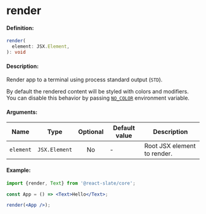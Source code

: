 # render

#### Definition:

```ts
render(
  element: JSX.Element,
): void
```

#### Description:

Render app to a terminal using process standard output (`STD`).

By default the rendered content will be styled with colors and modifiers. You can disable this behavior by passing [`NO_COLOR`](https://no-color.org/) environment variable.

#### Arguments:

| Name      | Type          | Optional | Default value | Description                 |
| --------- | ------------- | :------: | ------------- | --------------------------- |
| `element` | `JSX.Element` |    No    | -             | Root JSX element to render. |

#### Example:

```jsx
import {render, Text} from '@react-slate/core';

const App = () => <Text>Hello</Text>;

render(<App />);
```
